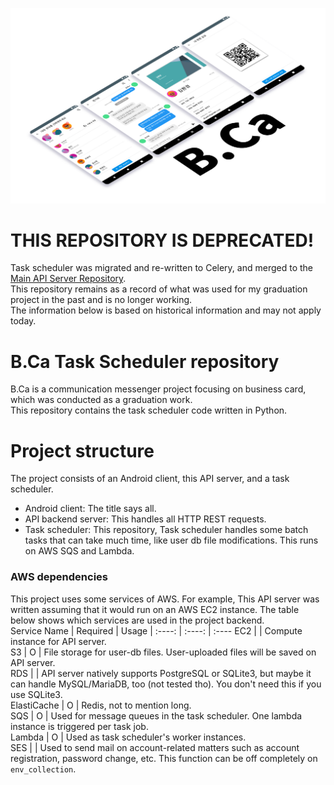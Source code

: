 ![B.Ca title image](./.github/readme/title.png)
# THIS REPOSITORY IS DEPRECATED!
Task scheduler was migrated and re-written to Celery, and merged to the [Main API Server Repository](https://github.com/MU-Software/bca_backend).  
This repository remains as a record of what was used for my graduation project in the past and is no longer working.  
The information below is based on historical information and may not apply today.  

# B.Ca Task Scheduler repository
B.Ca is a communication messenger project focusing on business card, which was conducted as a graduation work.  
This repository contains the task scheduler code written in Python.  

# Project structure
The project consists of an Android client, this API server, and a task scheduler.  
* Android client: The title says all.  
* API backend server: This handles all HTTP REST requests.  
* Task scheduler: This repository, Task scheduler handles some batch tasks that can take much time, like user db file modifications. This runs on AWS SQS and Lambda.

### AWS dependencies
This project uses some services of AWS. For example, This API server was written assuming that it would run on an AWS EC2 instance. The table below shows which services are used in the project backend.  
Service Name | Required | Usage
|   :----:   |  :----:  | :----
EC2          |   | Compute instance for API server.  
S3           | O | File storage for user-db files. User-uploaded files will be saved on API server.  
RDS          |   | API server natively supports PostgreSQL or SQLite3, but maybe it can handle MySQL/MariaDB, too (not tested tho). You don't need this if you use SQLite3.  
ElastiCache  | O | Redis, not to mention long.  
SQS          | O | Used for message queues in the task scheduler. One lambda instance is triggered per task job.  
Lambda       | O | Used as task scheduler's worker instances.  
SES          |   | Used to send mail on account-related matters such as account registration, password change, etc. This function can be off completely on `env_collection`.  
